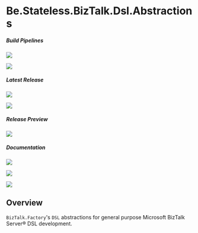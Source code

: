 ﻿# Be.Stateless.BizTalk.Dsl.Abstractions

##### Build Pipelines

[![][pipeline.mr.badge]][pipeline.mr]

[![][pipeline.ci.badge]][pipeline.ci]

##### Latest Release

[![][nuget.badge]][nuget]

[![][release.badge]][release]

##### Release Preview

[![][nuget.preview.badge]][nuget.preview]

##### Documentation

[![][doc.main.badge]][doc.main]

[![][doc.this.badge]][doc.this]

[![][help.badge]][help]

## Overview

`BizTalk.Factory`'s `DSL` abstractions for general purpose Microsoft BizTalk Server® DSL development.

<!-- badges -->

[doc.main.badge]: https://img.shields.io/static/v1?label=BizTalk.Factory%20SDK&message=User's%20Guide&color=8CA1AF&logo=readthedocs
[doc.main]: https://www.stateless.be/ "BizTalk.Factory SDK User's Guide"
[doc.this.badge]: https://img.shields.io/static/v1?label=Be.Stateless.BizTalk.Dsl.Abstractions&message=User's%20Guide&color=8CA1AF&logo=readthedocs
[doc.this]: https://www.stateless.be/BizTalk/Dsl/Abstractions "Be.Stateless.BizTalk.Dsl.Abstractions User's Guide"
[github.badge]: https://img.shields.io/static/v1?label=Repository&message=Be.Stateless.BizTalk.Dsl.Abstractions&logo=github
[github]: https://github.com/icraftsoftware/Be.Stateless.BizTalk.Dsl.Abstractions "Be.Stateless.BizTalk.Dsl.Abstractions GitHub Repository"
[help.badge]: https://img.shields.io/static/v1?label=Be.Stateless.BizTalk.Dsl.Abstractions&message=Developer%20Help&color=8CA1AF&logo=microsoftacademic
[help]: https://github.com/icraftsoftware/biztalk.factory.github.io/blob/master/Help/BizTalk/Dsl/Abstractions/README.md "Be.Stateless.BizTalk.Dsl.Abstractions Developer Help"
[nuget.badge]: https://img.shields.io/nuget/v/Be.Stateless.BizTalk.Dsl.Abstractions.svg?label=Be.Stateless.BizTalk.Dsl.Abstractions&style=flat&logo=nuget
[nuget]: https://www.nuget.org/packages/Be.Stateless.BizTalk.Dsl.Abstractions "Be.Stateless.BizTalk.Dsl.Abstractions NuGet Package"
[nuget.preview.badge]: https://badge-factory.azurewebsites.net/package/icraftsoftware/be.stateless/BizTalk.Factory.Preview/Be.Stateless.BizTalk.Dsl.Abstractions?logo=nuget
[nuget.preview]: https://dev.azure.com/icraftsoftware/be.stateless/_packaging?_a=package&feed=BizTalk.Factory.Preview&package=Be.Stateless.BizTalk.Dsl.Abstractions&protocolType=NuGet "Be.Stateless.BizTalk.Dsl.Abstractions Preview NuGet Package"
[pipeline.ci.badge]: https://dev.azure.com/icraftsoftware/be.stateless/_apis/build/status/Be.Stateless.BizTalk.Dsl.Abstractions%20Continuous%20Integration?branchName=master&label=Continuous%20Integration%20Build
[pipeline.ci]: https://dev.azure.com/icraftsoftware/be.stateless/_build/latest?definitionId=51&branchName=master "Be.Stateless.BizTalk.Dsl.Abstractions Continuous Integration Build Pipeline"
[pipeline.mr.badge]: https://dev.azure.com/icraftsoftware/be.stateless/_apis/build/status/Be.Stateless.BizTalk.Dsl.Abstractions%20Manual%20Release?branchName=master&label=Manual%20Release%20Build
[pipeline.mr]: https://dev.azure.com/icraftsoftware/be.stateless/_build/latest?definitionId=52&branchName=master "Be.Stateless.BizTalk.Dsl.Abstractions Manual Release Build Pipeline"
[release.badge]: https://img.shields.io/github/v/release/icraftsoftware/Be.Stateless.BizTalk.Dsl.Abstractions?label=Release&logo=github
[release]: https://github.com/icraftsoftware/Be.Stateless.BizTalk.Dsl.Abstractions/releases/latest "Be.Stateless.BizTalk.Dsl.Abstractions GitHub Release"
